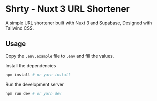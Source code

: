 # Shrty - Nuxt 3 URL Shortener

A simple URL shortener built with Nuxt 3 and Supabase, Designed with Tailwind CSS.

## Usage

Copy the `.env.example` file to `.env` and fill the values.

Install the dependencies

```bash
npm install # or yarn install
```

Run the development server

```bash
npm run dev # or yarn dev
```
